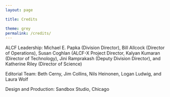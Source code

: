 ```yaml
---
layout: page

title: Credits

theme: grey
permalink: /credits/
---
```



ALCF Leadership: Michael E. Papka (Division Director), Bill Allcock (Director of Operations), Susan Coghlan (ALCF-X Project Director, Kalyan Kumaran (Director of Technology), Jini Ramprakash (Deputy Division Director), and Katherine Riley (Director of Science)

Editorial Team: Beth Cerny, Jim Collins, Nils Heinonen, Logan Ludwig, and Laura Wolf

Design and Production: Sandbox Studio, Chicago

